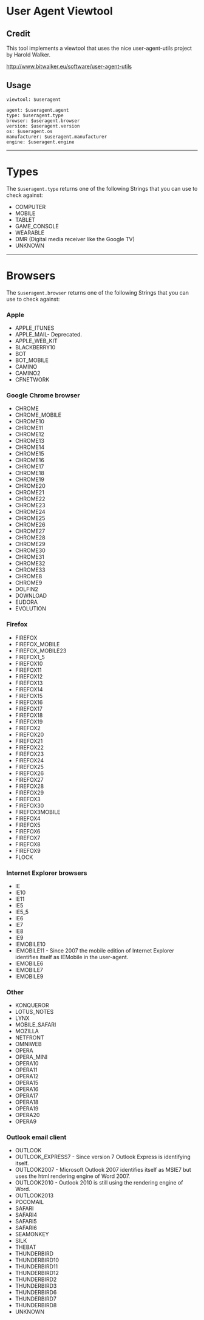 # User Agent Viewtool

## Credit
This tool implements a viewtool that uses the nice user-agent-utils project by Harold Walker.
 
http://www.bitwalker.eu/software/user-agent-utils

## Usage
```
viewtool: $useragent

agent: $useragent.agent
type: $useragent.type
browser: $useragent.browser
version: $useragent.version
os: $useragent.os
manufacturer: $useragent.manufacturer
engine: $useragent.engine
```

---
# Types
The `$useragent.type` returns one of the following Strings that you can use to check against:
* COMPUTER
* MOBILE
* TABLET
* GAME_CONSOLE
* WEARABLE
* DMR (Digital media receiver like the Google TV)
* UNKNOWN

---
# Browsers
The `$useragent.browser` returns one of the following Strings that you can use to check against:
### Apple
* APPLE_ITUNES 
* APPLE_MAIL- Deprecated. 
* APPLE_WEB_KIT 
* BLACKBERRY10 
* BOT 
* BOT_MOBILE 
* CAMINO 
* CAMINO2 
* CFNETWORK 

### Google Chrome browser
* CHROME
* CHROME_MOBILE 
* CHROME10 
* CHROME11 
* CHROME12 
* CHROME13 
* CHROME14 
* CHROME15 
* CHROME16 
* CHROME17 
* CHROME18 
* CHROME19 
* CHROME20 
* CHROME21 
* CHROME22 
* CHROME23 
* CHROME24 
* CHROME25 
* CHROME26 
* CHROME27 
* CHROME28 
* CHROME29 
* CHROME30 
* CHROME31 
* CHROME32 
* CHROME33 
* CHROME8 
* CHROME9 
* DOLFIN2 
* DOWNLOAD 
* EUDORA 
* EVOLUTION 

### Firefox
* FIREFOX 
* FIREFOX_MOBILE 
* FIREFOX_MOBILE23 
* FIREFOX1_5 
* FIREFOX10 
* FIREFOX11 
* FIREFOX12 
* FIREFOX13 
* FIREFOX14 
* FIREFOX15 
* FIREFOX16 
* FIREFOX17 
* FIREFOX18 
* FIREFOX19 
* FIREFOX2 
* FIREFOX20 
* FIREFOX21 
* FIREFOX22 
* FIREFOX23 
* FIREFOX24 
* FIREFOX25 
* FIREFOX26 
* FIREFOX27 
* FIREFOX28 
* FIREFOX29 
* FIREFOX3 
* FIREFOX30 
* FIREFOX3MOBILE 
* FIREFOX4 
* FIREFOX5 
* FIREFOX6 
* FIREFOX7 
* FIREFOX8 
* FIREFOX9 
* FLOCK 

### Internet Explorer browsers
* IE
* IE10 
* IE11 
* IE5 
* IE5_5 
* IE6 
* IE7 
* IE8 
* IE9 
* IEMOBILE10 
* IEMOBILE11 - Since 2007 the mobile edition of Internet Explorer identifies itself as IEMobile in the user-agent.
* IEMOBILE6 
* IEMOBILE7 
* IEMOBILE9 

### Other
* KONQUEROR 
* LOTUS_NOTES 
* LYNX 
* MOBILE_SAFARI 
* MOZILLA 
* NETFRONT 
* OMNIWEB 
* OPERA 
* OPERA_MINI 
* OPERA10 
* OPERA11 
* OPERA12 
* OPERA15 
* OPERA16 
* OPERA17 
* OPERA18 
* OPERA19 
* OPERA20 
* OPERA9 

### Outlook email client
* OUTLOOK
* OUTLOOK_EXPRESS7 - Since version 7 Outlook Express is identifying itself.
* OUTLOOK2007 - 
Microsoft Outlook 2007 identifies itself as MSIE7 but uses the html rendering engine of Word 2007.
* OUTLOOK2010 - 
Outlook 2010 is still using the rendering engine of Word.
* OUTLOOK2013 
* POCOMAIL 
* SAFARI 
* SAFARI4 
* SAFARI5 
* SAFARI6 
* SEAMONKEY 
* SILK 
* THEBAT 
* THUNDERBIRD 
* THUNDERBIRD10 
* THUNDERBIRD11 
* THUNDERBIRD12 
* THUNDERBIRD2 
* THUNDERBIRD3 
* THUNDERBIRD6 
* THUNDERBIRD7 
* THUNDERBIRD8 
* UNKNOWN 